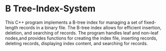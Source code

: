 # B Tree-Index-System

This C++ program implements a B-tree index for managing a set of fixed-length records in a binary file. The B-tree index allows for efficient insertion, deletion, and searching of records. The program handles leaf and non-leaf nodes,and provides functions for creating the index file, inserting records, deleting records, displaying index content, and searching for records.
